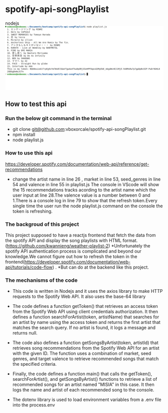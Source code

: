 # spotify-api-songPlaylist
nodejs
![Alt text](./image/playlist.jpg)
## How to test this api
### Run the below git command in the terminal

- git clone git@github.com:vboxorcale/spotify-api-songPlaylist.git
- npm install
- node playlist.js 

### How to use this api
https://developer.spotify.com/documentation/web-api/reference/get-recommendations
- change the artist name in line 26 , market in line 53, seed_genres in line 54 and valence in line 55 in playlist.js The console in VScode will show the 15 recommendations tracks acording to the artist name which the user input at line 28.The valence value is a number between 0 and 1.There is a console log in line 79 to show that the refresh token.Every single time the user run the node playlist.js command on the console the token is refreshing.

### The backgroud of this project
This project supposed to have a reactjs frontend that fetch the data from the spotify API and display the song playlists with HTML format.(https://github.com/kwannieng/weather-playlist-2) *Unfortunately the spotify API authentication process is complicated and beyond our knowledge.We cannot figure out how to refresh the token in the frontend(https://developer.spotify.com/documentation/web-api/tutorials/code-flow) . *But can do at the backend like this project.


### The mechanisms of the code
- This code is written in Nodejs and it uses the axios library to make HTTP requests to the Spotify Web API. It also uses the base-64 library 
- The code defines a function getToken() that retrieves an access token from the Spotify Web API using client credentials authorization. It then defines a function searchForArtist(token, artistName) that searches for an artist by name using the access token and returns the first artist that matches the search query. If no artist is found, it logs a message and returns null.

- The code also defines a function getSongsByArtist(token, artistId) that retrieves song recommendations from the Spotify Web API for an artist with the given ID. The function uses a combination of market, seed genres, and target valence to retrieve recommended songs that match the specified criteria.

- Finally, the code defines a function main() that calls the getToken(), searchForArtist(), and getSongsByArtist() functions to retrieve a list of recommended songs for an artist named "MISIA" in this case. It then logs the name and artist of each recommended song to the console.

- The dotenv library is used to load environment variables from a .env file into the process.env 
